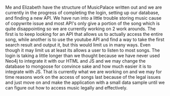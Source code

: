 Me and Elizabeth have the structure of MusicPalace written out and we are currently
in the progress of completing the login, setting up our database, and finding a new API.
We have run into a little trouble storing music cause of copywrite issue and most
API's only give a portion of the song which is quite disappointing so we are currently
working on 2 work arounds. The first is to keep looking for an API that allows us
to actually access the entire song, while another is to use the youtube API and find a
way to take the first search result and output it, but this would limit us in many ways.
Even though it may limit us at least its allows a user to listen to most songs. The login
is taking a little longer than we thought because we have never used Neo4j to integrate it
with our HTML and JS and we may change the database to mongoose for convince sake and how much
easier it is to integrate with JS. That is currently what we are working on and we may
for time reasons work on the access of songs last because of the legal issues and just
move on and make the application with a small data sample until we can figure out
how to access music legally and effectively.   
